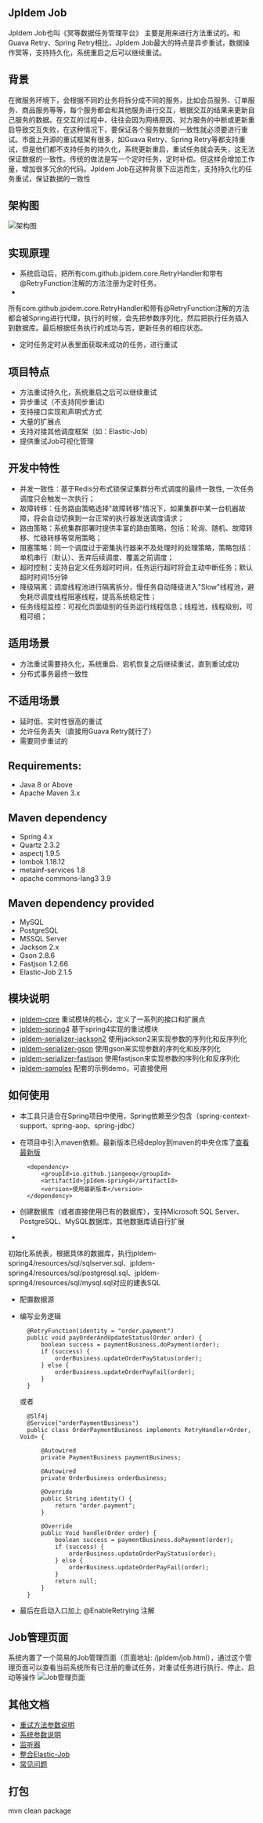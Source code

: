 ## JpIdem Job

JpIdem Job也叫《冥等数据任务管理平台》
主要是用来进行方法重试的。和Guava Retry、Spring Retry相比，JpIdem Job最大的特点是异步重试，数据操作冥等，支持持久化，系统重启之后可以继续重试。

## 背景

在微服务环境下，会根据不同的业务将拆分成不同的服务，比如会员服务、订单服务、商品服务等等，每个服务都会和其他服务进行交互，根据交互的结果来更新自己服务的数据。在交互的过程中，往往会因为网络原因、对方服务的中断或更新重启导致交互失败，在这种情况下，要保证各个服务数据的一致性就必须要进行重试。市面上开源的重试框架有很多，如Guava
Retry、Spring Retry等都支持重试，但是他们都不支持任务的持久化，系统更新重启，重试任务就会丢失，这无法保证数据的一致性。传统的做法是写一个定时任务，定时补偿。但这样会增加工作量，增加很多冗余的代码。JpIdem
Job在这种背景下应运而生，支持持久化的任务重试，保证数据的一致性

## 架构图

![架构图](https://s1.ax1x.com/2020/03/15/88RvNj.png)

## 实现原理

- 系统启动后，把所有com.github.jpidem.core.RetryHandler和带有@RetryFunction注解的方法注册为定时任务。
-
所有com.github.jpidem.core.RetryHandler和带有@RetryFunction注解的方法都会被Spring进行代理，执行的时候，会先把参数序列化，然后把执行任务插入到数据库。最后根据任务执行的成功与否，更新任务的相应状态。
- 定时任务定时从表里面获取未成功的任务，进行重试

## 项目特点

* 方法重试持久化，系统重启之后可以继续重试
* 异步重试（不支持同步重试）
* 支持接口实现和声明式方式
* 大量的扩展点
* 支持对接其他调度框架（如：Elastic-Job）
* 提供重试Job可视化管理

## 开发中特性

* 并发一致性：基于Redis分布式锁保证集群分布式调度的最终一致性, 一次任务调度只会触发一次执行；
* 故障转移：任务路由策略选择"故障转移"情况下，如果集群中某一台机器故障，将会自动切换到一台正常的执行器发送调度请求；
* 路由策略：系统集群部署时提供丰富的路由策略，包括：轮询、随机、故障转移、忙碌转移等常用策略；
* 阻塞策略：同一个调度过于密集执行器来不及处理时的处理策略，策略包括：单机串行（默认）、丢弃后续调度、覆盖之前调度；
* 超时控制：支持自定义任务超时时间，任务运行超时将会主动中断任务；默认超时时间15分钟
* 降级隔离：调度线程池进行隔离拆分，慢任务自动降级进入"Slow"线程池，避免耗尽调度线程阻塞线程，提高系统稳定性；
* 任务线程监控：可视化页面级别的任务运行线程信息；线程池，线程级别，可粗可细；

## 适用场景

* 方法重试需要持久化，系统重启、宕机恢复之后继续重试，直到重试成功
* 分布式事务最终一致性

## 不适用场景

* 延时低、实时性很高的重试
* 允许任务丢失（直接用Guava Retry就行了）
* 需要同步重试的

## Requirements:

* Java 8 or Above
* Apache Maven 3.x

## Maven dependency

* Spring 4.x
* Quartz 2.3.2
* aspectj 1.9.5
* lombok 1.18.12
* metainf-services 1.8
* apache commons-lang3 3.9

## Maven dependency provided

* MySQL
* PostgreSQL
* MSSQL Server
* Jackson 2.x
* Gson 2.8.6
* Fastjson 1.2.66
* Elastic-Job 2.1.5

## 模块说明

* [jpIdem-cpre](https://github.com/jiangeeq/jpIdem-job/tree/master/jpIdem-core) 重试模块的核心，定义了一系列的接口和扩展点
* [jpIdem-spring4](https://github.com/jiangeeq/jpIdem-job/tree/master/jpIdem-spring4) 基于spring4实现的重试模块
* [jpIdem-serializer-jackson2](https://github.com/jiangeeq/jpIdem-job/tree/master/jpIdem-serializer/jpIdem-serializer-jackson2) 使用jackson2来实现参数的序列化和反序列化
* [jpIdem-serializer-gson](https://github.com/jiangeeq/jpIdem-job/tree/master/jpIdem-serializer/jpIdem-serializer-gson) 使用gson来实现参数的序列化和反序列化
* [jpIdem-serializer-fastjson](https://github.com/jiangeeq/jpIdem-job/tree/master/jpIdem-serializer/jpIdem-serializer-fastjson) 使用fastjson来实现参数的序列化和反序列化
* [jpIdem-samples](https://github.com/jiangeeq/jpIdem-job/tree/master/jpIdem-samples) 配套的示例demo，可直接使用

## 如何使用

* 本工具只适合在Spring项目中使用，Spring依赖至少包含（spring-context-support、spring-aop、spring-jdbc）
* 在项目中引入maven依赖。最新版本已经deploy到maven的中央仓库了[查看最新版](https://search.maven.org/search?q=g:io.github.jiangeeq)

        <dependency>
            <groupId>io.github.jiangeeq</groupId>
            <artifactId>jpIdem-spring4</artifactId>
            <version>使用最新版本</version>
        </dependency>

* 创建数据库（或者直接使用已有的数据库），支持Microsoft SQL Server、PostgreSQL、MySQL数据库，其他数据库请自行扩展
*
初始化系统表，根据具体的数据库，执行jpIdem-spring4/resources/sql/sqlserver.sql、jpIdem-spring4/resources/sql/postgresql.sql、jpIdem-spring4/resources/sql/mysql.sql对应的建表SQL
* 配置数据源
* 编写业务逻辑

        @RetryFunction(identity = "order.payment")
        public void payOrderAndUpdateStatus(Order order) {
            boolean success = paymentBusiness.doPayment(order);
            if (success) {
                orderBusiness.updateOrderPayStatus(order);
            } else {
                orderBusiness.updateOrderPayFail(order);
            }
        }
  或者

        @Slf4j
        @Service("orderPaymentBusiness")
        public class OrderPaymentBusiness implements RetryHandler<Order, Void> {
        
            @Autowired
            private PaymentBusiness paymentBusiness;
        
            @Autowired
            private OrderBusiness orderBusiness;
        
            @Override
            public String identity() {
                return "order.payment";
            }
        
            @Override
            public Void handle(Order order) {
                boolean success = paymentBusiness.doPayment(order);
                if (success) {
                    orderBusiness.updateOrderPayStatus(order);
                } else {
                    orderBusiness.updateOrderPayFail(order);
                }
                return null;
            }
        }

* 最后在启动入口加上 @EnableRetrying 注解

## Job管理页面

系统内置了一个简易的Job管理页面（页面地址: /jpIdem/job.html），通过这个管理页面可以查看当前系统所有已注册的重试任务，对重试任务进行执行、停止、启动等操作
![Job管理页面](https://raw.githubusercontent.com/jiangeeq/jpIdem-job/master/doc/img/dashboard.jpg)

## 其他文档

* [重试方法参数说明](/doc/TASK_PARAM.md)
* [系统参数说明](/doc/SYS_ARGS.md)
* [监听器](/doc/LISTENER.md)
* [整合Elastic-Job](/doc/Elastic_Job.md)
* [常见问题](/doc/QUESTION.md)

## 打包

mvn clean package
